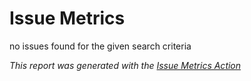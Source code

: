 # Issue Metrics

no issues found for the given search criteria


_This report was generated with the [Issue Metrics Action](https://github.com/github/issue-metrics)_
